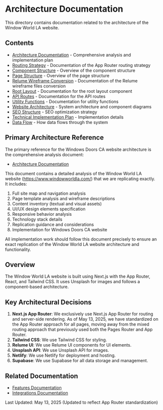 # Architecture Documentation

This directory contains documentation related to the architecture of the Window World LA website.

## Contents

- [Architecture Documentation](./architecture-documentation.md) - Comprehensive analysis and implementation plan
- [Routing Strategy](./routing-strategy.md) - Documentation of the App Router routing strategy
- [Component Structure](./component-structure.md) - Overview of the component structure
- [Page Structure](./page-structure.md) - Overview of the page structure
- [Relume Wireframe Conversion](./relume-wireframe-conversion.md) - Documentation of the Relume wireframe files conversion
- [Root Layout](./root-layout.md) - Documentation for the root layout component
- [API Routes](./api-routes.md) - Documentation for the API routes
- [Utility Functions](./utility-functions.md) - Documentation for utility functions
- [Website Architecture](./website-architecture.md) - System architecture and component diagrams
- [SEO Structure](./seo-structure.md) - SEO optimization strategy
- [Technical Implementation Plan](./technical-implementation-plan.md) - Implementation details
- [Data Flow](./data-flow.md) - How data flows through the system

## Primary Architecture Reference

The primary reference for the Windows Doors CA website architecture is the comprehensive analysis document:

- [Architecture Documentation](./architecture-documentation.md)

This document contains a detailed analysis of the Window World LA website (https://www.windowworldla.com/) that we are replicating exactly. It includes:

1. Full site map and navigation analysis
2. Page template analysis and wireframe descriptions
3. Content inventory (textual and visual assets)
4. UI/UX design elements specification
5. Responsive behavior analysis
6. Technology stack details
7. Replication guidance and considerations
8. Implementation for Windows Doors CA website

All implementation work should follow this document precisely to ensure an exact replication of the Window World LA website architecture and functionality.

## Overview

The Window World LA website is built using Next.js with the App Router, React, and Tailwind CSS. It uses Unsplash for images and follows a component-based architecture.

## Key Architectural Decisions

1. **Next.js App Router**: We exclusively use Next.js App Router for routing and server-side rendering. As of May 13, 2025, we have standardized on the App Router approach for all pages, moving away from the mixed routing approach that previously used both the Pages Router and App Router.
2. **Tailwind CSS**: We use Tailwind CSS for styling.
3. **Relume UI**: We use Relume UI components for UI elements.
4. **Unsplash API**: We use Unsplash API for images.
5. **Netlify**: We use Netlify for deployment and hosting.
6. **Supabase**: We use Supabase for all data storage and management.

## Related Documentation

- [Features Documentation](../features/index.md)
- [Integrations Documentation](../integrations/index.md)

Last Updated: May 13, 2025 (Updated to reflect App Router standardization)
